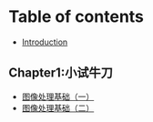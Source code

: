 # Table of contents

* [Introduction](README.md)

## Chapter1:小试牛刀

* [图像处理基础（一）](chapter1-xiao-shi-niu-dao/tu-xiang-chu-li-ji-chu-yi.md)
* [图像处理基础（二）](chapter1-xiao-shi-niu-dao/tu-xiang-chu-li-ji-chu-er.md)

